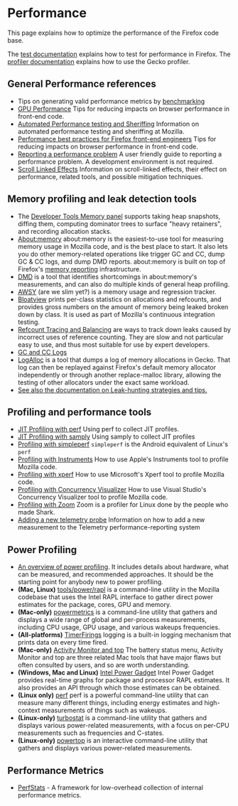 # Performance

This page explains how to optimize the performance of the Firefox code base.

The [test documentation](/testing/perfdocs/index.rst)
explains how to test for performance in Firefox.
The [profiler documentation](/tools/profiler/index.rst)
explains how to use the Gecko profiler.

## General Performance references
* Tips on generating valid performance metrics by [benchmarking](Benchmarking.md)
* [GPU Performance](GPU_performance.md) Tips for reducing impacts on browser performance in front-end code.
* [Automated Performance testing and Sheriffing](automated_performance_testing_and_sheriffing.md) Information on automated performance testing and sheriffing at Mozilla.
* [Performance best practices for Firefox front-end engineers](bestpractices.md) Tips for reducing impacts on browser performance in front-end code.
* [Reporting a performance problem](reporting_a_performance_problem.md) A user friendly guide to reporting a performance problem. A development environment is not required.
* [Scroll Linked Effects](scroll-linked_effects.md) Information on scroll-linked effects, their effect on performance, related tools, and possible mitigation techniques.

## Memory profiling and leak detection tools
* The [Developer Tools Memory panel](memory/memory.md) supports taking heap snapshots, diffing them, computing dominator trees to surface "heavy retainers", and recording allocation stacks.
* [About:memory](memory/about_colon_memory.md) about:memory is the easiest-to-use tool for measuring memory usage in Mozilla code, and is the best place to start. It also lets you do other memory-related operations like trigger GC and CC, dump GC & CC logs, and dump DMD reports. about:memory is built on top of Firefox's [memory reporting](memory/memory_reporting.md) infrastructure.
* [DMD](memory/dmd.md) is a tool that identifies shortcomings in about:memory's measurements, and can also do multiple kinds of general heap profiling.
* [AWSY](memory/awsy.md) (are we slim yet?) is a memory usage and regression tracker.
* [Bloatview](memory/bloatview.md) prints per-class statistics on allocations and refcounts, and provides gross numbers on the amount of memory being leaked broken down by class. It is used as part of Mozilla's continuous integration testing.
* [Refcount Tracing and Balancing](memory/refcount_tracing_and_balancing.md) are ways to track down leaks caused by incorrect uses of reference counting. They are slow and not particular easy to use, and thus most suitable for use by expert developers.
* [GC and CC Logs](memory/gc_and_cc_logs.md)
* [LogAlloc](https://searchfox.org/mozilla-central/source/memory/replace/logalloc/README) is a tool that dumps a log of memory allocations in Gecko. That log can then be replayed against Firefox's default memory allocator independently or through another replace-malloc library, allowing the testing of other allocators under the exact same workload.
* [See also the documentation on Leak-hunting strategies and tips.](memory/leak_hunting_strategies_and_tips.md)

## Profiling and performance tools

* [JIT Profiling with perf](jit_profiling_with_perf.md) Using perf to collect JIT profiles.
* [JIT Profiling with samply](jit_profiling_with_samply.md) Using samply to collect JIT profiles
* [Profiling with simpleperf](profiling_with_simpleperf.md) `simpleperf` is the Android equivalent of Linux's `perf`
* [Profiling with Instruments](profiling_with_instruments.md) How to use Apple's Instruments tool to profile Mozilla code.
* [Profiling with xperf](profiling_with_xperf.md) How to use Microsoft's Xperf tool to profile Mozilla code.
* [Profiling with Concurrency Visualizer](profiling_with_concurrency_visualizer.md) How to use Visual Studio's Concurrency Visualizer tool to profile Mozilla code.
* [Profiling with Zoom](profiling_with_zoom.md) Zoom is a profiler for Linux done by the people who made Shark.
* [Adding a new telemetry probe](https://firefox-source-docs.mozilla.org/toolkit/components/telemetry/start/adding-a-new-probe.html) Information on how to add a new measurement to the Telemetry performance-reporting system

## Power Profiling

* [An overview of power profiling](power_profiling_overview.md). It includes details about hardware, what can be measured, and recommended approaches. It should be the starting point for anybody new to power profiling.
* **(Mac, Linux)** [tools/power/rapl](tools_power_rapl.md) is a command-line utility in the Mozilla codebase that uses the Intel RAPL interface to gather direct power estimates for the package, cores, GPU and memory.
* **(Mac-only)** [powermetrics](powermetrics.md) is a command-line utility that gathers and displays a wide range of global and per-process measurements, including CPU usage, GPU usage, and various wakeups frequencies.
* **(All-platforms)** [TimerFirings](timerfirings_logging.md) logging is a built-in logging mechanism that prints data on every time fired.
* **(Mac-only)** [Activity Monitor and top](activity_monitor_and_top.md) The battery status menu, Activity Monitor and top are three related Mac tools that have major flaws but often consulted by users, and so are worth understanding.
* **(Windows, Mac and Linux)** [Intel Power Gadget](intel_power_gadget.md) Intel Power Gadget provides real-time graphs for package and processor RAPL estimates. It also provides an API through which those estimates can be obtained.
* **(Linux only)** [perf](perf.md) perf is a powerful command-line utility that can measure many different things, including energy estimates and high-context measurements of things such as wakeups.
* **(Linux-only)** [turbostat](turbostat.md) is a command-line utility that gathers and displays various power-related measurements, with a focus on per-CPU measurements such as frequencies and C-states.
* **(Linux-only)** [powertop](https://01.org/powertop) is an interactive command-line utility that gathers and displays various power-related measurements.

## Performance Metrics

* [PerfStats](perfstats.md) - A framework for low-overhead collection of internal performance metrics.
